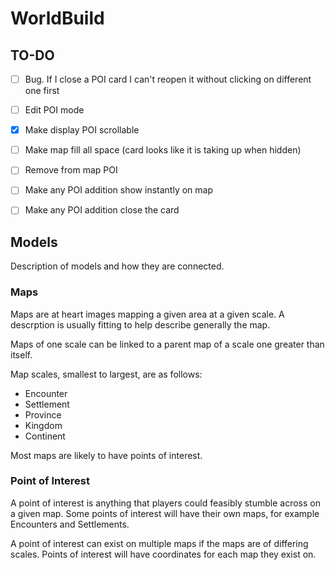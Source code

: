 # WorldBuild

## TO-DO

- [ ] Bug. If I close a POI card I can't reopen it without clicking on different one first
- [ ] Edit POI mode
- [x] Make display POI scrollable
- [ ] Make map fill all space (card looks like it is taking up when hidden)
- [ ] Remove from map POI
- [ ] Make any POI addition show instantly on map
- [ ] Make any POI addition close the card


## Models
Description of models and how they are connected.

### Maps
Maps are at heart images mapping a given area at a given scale.
A descrption is usually fitting to help describe generally the map.

Maps of one scale can be linked to a parent map of a scale one greater than itself.

Map scales, smallest to largest, are as follows:
- Encounter
- Settlement
- Province
- Kingdom
- Continent

Most maps are likely to have points of interest.

### Point of Interest
A point of interest is anything that players could feasibly stumble across on a given map.
Some points of interest will have their own maps, for example Encounters and Settlements.

A point of interest can exist on multiple maps if the maps are of differing scales.
Points of interest will have coordinates for each map they exist on.

### 